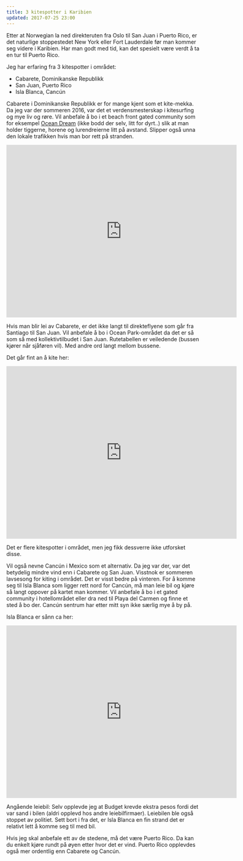 ```yaml
---
title: 3 kitespotter i Karibien
updated: 2017-07-25 23:00
---
```


Etter at Norwegian la ned direkteruten fra Oslo til San Juan i Puerto Rico,
er det naturlige stoppestedet New York eller Fort Lauderdale før man kommer seg
videre i Karibien. Har man godt med tid, kan det spesielt være verdt å ta en tur til Puerto Rico.

Jeg har erfaring fra 3 kitespotter i området:
* Cabarete, Dominikanske Republikk
* San Juan, Puerto Rico
* Isla Blanca, Cancún

Cabarete i Dominikanske Republikk er for mange kjent som et kite-mekka. Da jeg var der
sommeren 2016, var det et verdensmesterskap i kitesurfing og mye liv og røre. Vil anbefale å bo i et
beach front gated community som for eksempel <a href="http://www.oceandreamcabarete.com/">Ocean Dream</a> (ikke bodd der selv, litt for dyrt..) slik at man holder tiggerne, horene og lurendreierne litt på avstand. Slipper også unna den lokale trafikken hvis man bor rett på stranden.

<iframe src="https://www.google.com/maps/embed?pb=!1m18!1m12!1m3!1d1227.5515823953908!2d-70.4233436628348!3d19.76369189899174!2m3!1f0!2f0!3f0!3m2!1i1024!2i768!4f13.1!3m3!1m2!1s0x8eae1d668c7f72ab%3A0x378f29ac062cf086!2sKite+Beach+Hotel+Cabarete!5e1!3m2!1sno!2sno!4v1501014560216" width="600" height="450" frameborder="0" style="border:0" allowfullscreen></iframe>

Hvis man blir lei av
Cabarete, er det ikke langt til direkteflyene som går fra Santiago til San Juan. Vil anbefale å bo i Ocean Park-området da det er så som så med kollektivtilbudet i San Juan. Rutetabellen er veiledende (bussen kjører når sjåføren vil). Med andre ord langt mellom bussene.

Det går fint an å kite her:

<iframe src="https://www.google.com/maps/embed?pb=!1m18!1m12!1m3!1d561.0710399633616!2d-66.04953616750863!3d18.452912006451125!2m3!1f0!2f0!3f0!3m2!1i1024!2i768!4f13.1!3m3!1m2!1s0x8c036f58311d8069%3A0x26b76ada33d86a3d!2sCalle+Park+Boulevard+antes+calle+Soldado+Serrano!5e1!3m2!1sno!2sno!4v1501014701113" width="600" height="450" frameborder="0" style="border:0" allowfullscreen></iframe>

Det er flere kitespotter i området, men jeg fikk dessverre ikke utforsket disse.

Vil også nevne Cancún i Mexico som et alternativ. Da jeg var der, var det betydelig mindre vind enn i Cabarete og San Juan. Visstnok er sommeren lavsesong for kiting i området. Det er visst bedre på vinteren.
For å komme seg til Isla Blanca som ligger rett nord for Cancún, må man leie bil og kjøre så langt oppover på kartet man kommer. Vil anbefale å bo i et gated community i hotellområdet eller dra ned til Playa del Carmen og finne et sted å bo der. Cancún sentrum har etter mitt syn ikke særlig mye å by på.

Isla Blanca er sånn ca her:

<iframe src="https://www.google.com/maps/embed?pb=!1m17!1m11!1m3!1d1228.6115072284038!2d-86.79886271645202!3d21.33165629942761!2m2!1f0!2f0!3m2!1i1024!2i768!4f13.1!3m3!1m2!1s0x0%3A0x6503ab568ce5c56f!2sIkarus+Kiteboarding+Secondary+Launch+Site!5e1!3m2!1sno!2sno!4v1501015089131" width="600" height="450" frameborder="0" style="border:0" allowfullscreen></iframe>

Angående leiebil: Selv opplevde jeg at Budget krevde ekstra pesos fordi det var sand i bilen (aldri opplevd hos andre leiebilfirmaer). Leiebilen ble også stoppet av politiet. Sett bort i fra det, er Isla Blanca en fin strand det er relativt lett å komme seg til med bil.

Hvis jeg skal anbefale ett av de stedene, må det være Puerto Rico. Da kan du enkelt kjøre rundt på øyen etter hvor det er vind. Puerto Rico opplevdes også mer ordentlig enn Cabarete og Cancún.
